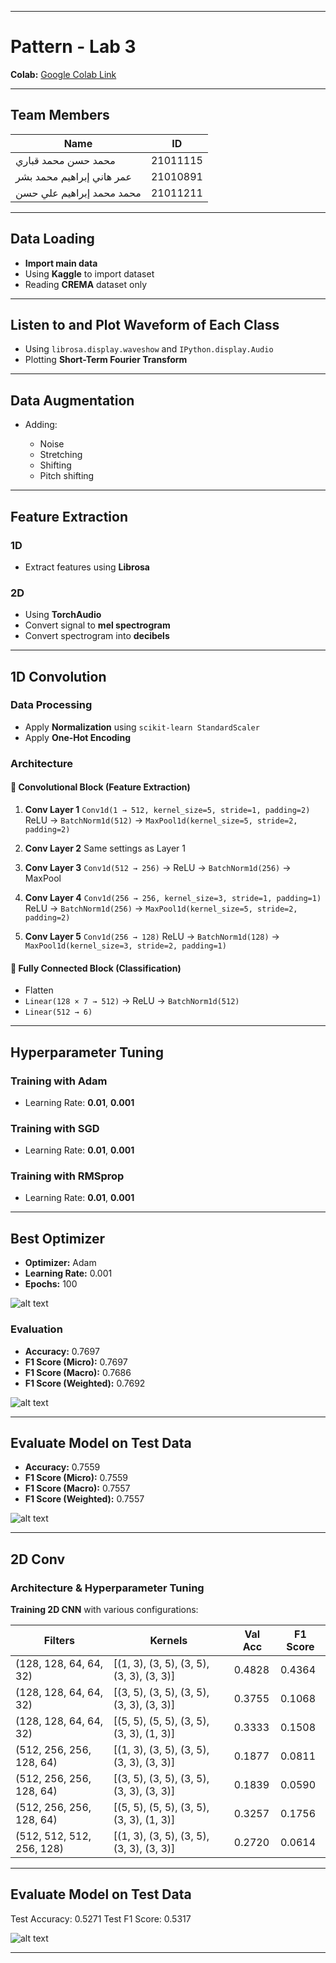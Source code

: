 
---

# Pattern - Lab 3

**Colab:** [Google Colab Link](https://colab.research.google.com/drive/1nOG9a6u3uuNlBsVXu1CkyhdV1STX7pC8?usp=sharing)

---

## Team Members

| Name                      | ID       |
| ------------------------- | -------- |
| محمد حسن محمد قباري       | 21011115 |
| عمر هاني إبراهيم محمد بشر | 21010891 |
| محمد محمد إبراهيم علي حسن | 21011211 |

---

## Data Loading

* **Import main data**
* Using **Kaggle** to import dataset
* Reading **CREMA** dataset only

---

## Listen to and Plot Waveform of Each Class

* Using `librosa.display.waveshow` and `IPython.display.Audio`
* Plotting **Short-Term Fourier Transform**


---

## Data Augmentation

* Adding:

  * Noise
  * Stretching
  * Shifting
  * Pitch shifting

---

## Feature Extraction

### 1D

* Extract features using **Librosa**

### 2D

* Using **TorchAudio**
* Convert signal to **mel spectrogram**
* Convert spectrogram into **decibels**

---

## 1D Convolution

### Data Processing

* Apply **Normalization** using `scikit-learn StandardScaler`
* Apply **One-Hot Encoding**

### Architecture

#### 🔁 Convolutional Block (Feature Extraction)

1. **Conv Layer 1**
   `Conv1d(1 → 512, kernel_size=5, stride=1, padding=2)`
   ReLU → `BatchNorm1d(512)` → `MaxPool1d(kernel_size=5, stride=2, padding=2)`

2. **Conv Layer 2**
   Same settings as Layer 1

3. **Conv Layer 3**
   `Conv1d(512 → 256)` → ReLU → `BatchNorm1d(256)` → MaxPool

4. **Conv Layer 4**
   `Conv1d(256 → 256, kernel_size=3, stride=1, padding=1)`
   ReLU → `BatchNorm1d(256)` → `MaxPool1d(kernel_size=5, stride=2, padding=2)`

5. **Conv Layer 5**
   `Conv1d(256 → 128)`
   ReLU → `BatchNorm1d(128)` → `MaxPool1d(kernel_size=3, stride=2, padding=1)`

#### 🔗 Fully Connected Block (Classification)

* Flatten
* `Linear(128 × 7 → 512)` → ReLU → `BatchNorm1d(512)`
* `Linear(512 → 6)`

---

## Hyperparameter Tuning

### Training with Adam

* Learning Rate: **0.01**, **0.001**

### Training with SGD

* Learning Rate: **0.01**, **0.001**

### Training with RMSprop

* Learning Rate: **0.01**, **0.001**

---

## Best Optimizer

* **Optimizer:** Adam
* **Learning Rate:** 0.001
* **Epochs:** 100

![alt text](./docs/1.png)

### Evaluation

* **Accuracy:** 0.7697
* **F1 Score (Micro):** 0.7697
* **F1 Score (Macro):** 0.7686
* **F1 Score (Weighted):** 0.7692

![alt text](./docs/2.png)

---

## Evaluate Model on Test Data

* **Accuracy:** 0.7559
* **F1 Score (Micro):** 0.7559
* **F1 Score (Macro):** 0.7557
* **F1 Score (Weighted):** 0.7557

![alt text](./docs/3.png)

---

## 2D Conv

### Architecture & Hyperparameter Tuning

**Training 2D CNN** with various configurations:

| Filters                   | Kernels                                   | Val Acc | F1 Score |
| ------------------------- | ----------------------------------------- | ------- | -------- |
| (128, 128, 64, 64, 32)    | \[(1, 3), (3, 5), (3, 5), (3, 3), (3, 3)] | 0.4828  | 0.4364   |
| (128, 128, 64, 64, 32)    | \[(3, 5), (3, 5), (3, 5), (3, 3), (3, 3)] | 0.3755  | 0.1068   |
| (128, 128, 64, 64, 32)    | \[(5, 5), (5, 5), (3, 5), (3, 3), (1, 3)] | 0.3333  | 0.1508   |
| (512, 256, 256, 128, 64)  | \[(1, 3), (3, 5), (3, 5), (3, 3), (3, 3)] | 0.1877  | 0.0811   |
| (512, 256, 256, 128, 64)  | \[(3, 5), (3, 5), (3, 5), (3, 3), (3, 3)] | 0.1839  | 0.0590   |
| (512, 256, 256, 128, 64)  | \[(5, 5), (5, 5), (3, 5), (3, 3), (1, 3)] | 0.3257  | 0.1756   |
| (512, 512, 512, 256, 128) | \[(1, 3), (3, 5), (3, 5), (3, 3), (3, 3)] | 0.2720  | 0.0614   |

---

## Evaluate Model on Test Data

Test Accuracy: 0.5271
Test F1 Score: 0.5317

![alt text](./docs/4.png)

---